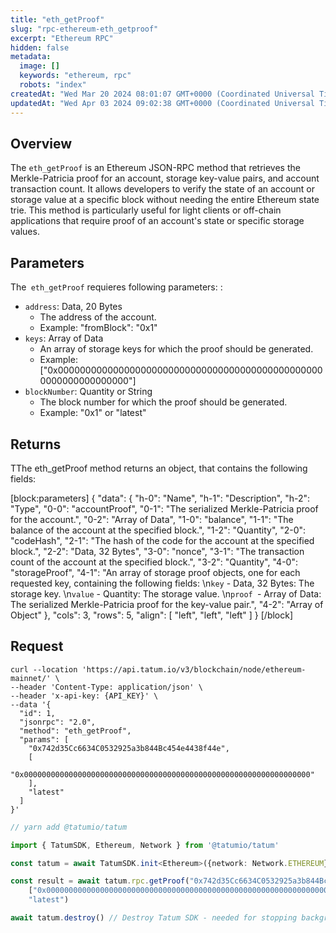 ```yaml
---
title: "eth_getProof"
slug: "rpc-ethereum-eth_getproof"
excerpt: "Ethereum RPC"
hidden: false
metadata: 
  image: []
  keywords: "ethereum, rpc"
  robots: "index"
createdAt: "Wed Mar 20 2024 08:01:07 GMT+0000 (Coordinated Universal Time)"
updatedAt: "Wed Apr 03 2024 09:02:38 GMT+0000 (Coordinated Universal Time)"
---
```

## Overview

The `eth_getProof` is an Ethereum JSON-RPC method that retrieves the Merkle-Patricia proof for an account, storage key-value pairs, and account transaction count. It allows developers to verify the state of an account or storage value at a specific block without needing the entire Ethereum state trie. This method is particularly useful for light clients or off-chain applications that require proof of an account's state or specific storage values.

## Parameters

The` eth_getProof` requieres following parameters: :

- `address`: Data, 20 Bytes
  - The address of the account.
  - Example: "fromBlock": "0x1"
- `keys`: Array of Data
  - An array of storage keys for which the proof should be generated.
  - Example: ["0x0000000000000000000000000000000000000000000000000000000000000000"]
- `blockNumber`: Quantity or String
  - The block number for which the proof should be generated.
  - Example: "0x1" or "latest"

## Returns

TThe eth_getProof method returns an object, that contains the following fields:

[block:parameters]
{
  "data": {
    "h-0": "Name",
    "h-1": "Description",
    "h-2": "Type",
    "0-0": "accountProof",
    "0-1": "The serialized Merkle-Patricia proof for the account.",
    "0-2": "Array of Data",
    "1-0": "balance",
    "1-1": "The balance of the account at the specified block.",
    "1-2": "Quantity",
    "2-0": "codeHash",
    "2-1": "The hash of the code for the account at the specified block.",
    "2-2": "Data, 32 Bytes",
    "3-0": "nonce",
    "3-1": "The transaction count of the account at the specified block.",
    "3-2": "Quantity",
    "4-0": "storageProof",
    "4-1": "An array of storage proof objects, one for each requested key, containing the following fields:  \n`key` - Data, 32 Bytes: The storage key.  \n`value` - Quantity: The storage value.  \n`proof `- Array of Data: The serialized Merkle-Patricia proof for the key-value pair.",
    "4-2": "Array of Object"
  },
  "cols": 3,
  "rows": 5,
  "align": [
    "left",
    "left",
    "left"
  ]
}
[/block]


## Request

```curl cURL
curl --location 'https://api.tatum.io/v3/blockchain/node/ethereum-mainnet/' \
--header 'Content-Type: application/json' \
--header 'x-api-key: {API_KEY}' \
--data '{
  "id": 1,
  "jsonrpc": "2.0",
  "method": "eth_getProof",
  "params": [
    "0x742d35Cc6634C0532925a3b844Bc454e4438f44e",
    [
      "0x0000000000000000000000000000000000000000000000000000000000000000"
    ],
    "latest"
  ]
}'
```
```typescript JS SDK
// yarn add @tatumio/tatum

import { TatumSDK, Ethereum, Network } from '@tatumio/tatum'

const tatum = await TatumSDK.init<Ethereum>({network: Network.ETHEREUM})

const result = await tatum.rpc.getProof("0x742d35Cc6634C0532925a3b844Bc454e4438f44e",
    ["0x0000000000000000000000000000000000000000000000000000000000000000"],
    "latest")

await tatum.destroy() // Destroy Tatum SDK - needed for stopping background jobs
```
